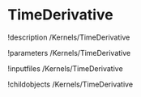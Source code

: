 <!-- MOOSE Documentation Stub: Remove this when content is added. -->

# TimeDerivative
!description /Kernels/TimeDerivative

!parameters /Kernels/TimeDerivative

!inputfiles /Kernels/TimeDerivative

!childobjects /Kernels/TimeDerivative
